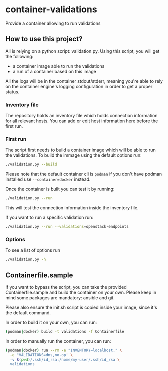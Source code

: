 # container-validations
Provide a container allowing to run validations

## How to use this project?
All is relying on a python script: validation.py. Using this script, you will
get the following:
- a container image able to run the validations
- a run of a container based on this image

All the logs will be in the container stdout/stderr, meaning you're able
to rely on the container engine's logging configuration in order to get a proper
status.

### Inventory file
The repository holds an inventory file which holds connection information for
all relevant hosts. You can add or edit host information here before the first
run.

### First run
The script first needs to build a container image which will be able to run the
validations. To build the immage using the default options run:
```Bash
./validation.py --build
```
Please note that the default container cli is `podman` if you don't have podman
installed use `--container=docker` instead.

Once the container is built you can test it by running:
```Bash
./validation.py --run
```
This will test the connection information inside the inventory file.

If you want to run a specific validation run:
```Bash
./validation.py --run --validations=openstack-endpoints
```

### Options
To see a list of options run
```Bash
./validation.py -h
```

## Containerfile.sample
If you want to bypass the script, you can take the provided
Containerfile.sample and build the container on your own. Please keep in mind
some packages are mandatory: ansible and git.

Please also ensure the init.sh script is copied inside your image, since it's
the default command.

In order to build it on your own, you can run:
```Bash
(podman|docker) build -t validations -f Containerfile
```

In order to manually run the container, you can run:
```Bash
(podman|docker) run --rm -e "INVENTORY=localhost," \
  -e "VALIDATIONS=dns,no-op' \
  -v $(pwd)/.ssh/id_rsa:/home/my-user/.ssh/id_rsa \
  validations
```
